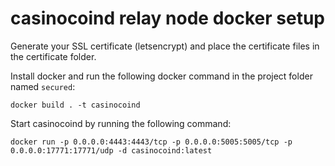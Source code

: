 # casinocoind relay node docker setup
Generate your SSL certificate (letsencrypt) and place the certificate files in the certificate folder.

Install docker and run the following docker command in the project folder named ```secured```:

```docker build . -t casinocoind```

Start casinocoind by running the following command:

```docker run -p 0.0.0.0:4443:4443/tcp -p 0.0.0.0:5005:5005/tcp -p 0.0.0.0:17771:17771/udp -d casinocoind:latest```

